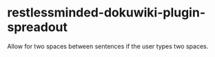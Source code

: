 # restlessminded-dokuwiki-plugin-spreadout
Allow for two spaces between sentences if the user types two spaces.
